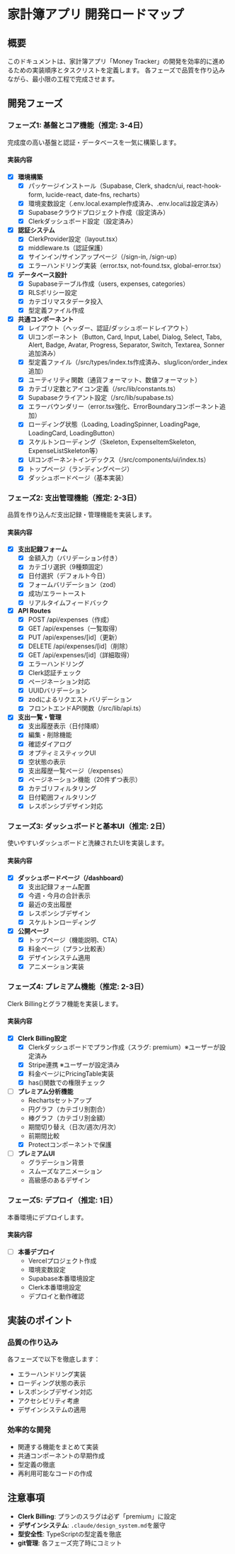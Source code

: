 # 家計簿アプリ 開発ロードマップ
 
## 概要
 
このドキュメントは、家計簿アプリ「Money Tracker」の開発を効率的に進めるための実装順序とタスクリストを定義します。
各フェーズで品質を作り込みながら、最小限の工程で完成させます。
 
## 開発フェーズ
 
### フェーズ1: 基盤とコア機能（推定: 3-4日）
 
完成度の高い基盤と認証・データベースを一気に構築します。
 
#### 実装内容
- [x] **環境構築**
  - [x] パッケージインストール（Supabase, Clerk, shadcn/ui, react-hook-form, lucide-react, date-fns, recharts）
  - [x] 環境変数設定（.env.local.example作成済み、.env.localは設定済み）
  - [x] Supabaseクラウドプロジェクト作成（設定済み）
  - [x] Clerkダッシュボード設定（設定済み）
 
- [x] **認証システム**
  - [x] ClerkProvider設定（layout.tsx）
  - [x] middleware.ts（認証保護）
  - [x] サインイン/サインアップページ（/sign-in, /sign-up）
  - [x] エラーハンドリング実装（error.tsx, not-found.tsx, global-error.tsx）
 
- [x] **データベース設計**
  - [x] Supabaseテーブル作成（users, expenses, categories）
  - [x] RLSポリシー設定
  - [x] カテゴリマスタデータ投入
  - [x] 型定義ファイル作成
 
- [x] **共通コンポーネント**
  - [x] レイアウト（ヘッダー、認証/ダッシュボードレイアウト）
  - [x] UIコンポーネント（Button, Card, Input, Label, Dialog, Select, Tabs, Alert, Badge, Avatar, Progress, Separator, Switch, Textarea, Sonner追加済み）
  - [x] 型定義ファイル（/src/types/index.ts作成済み、slug/icon/order_index追加）
  - [x] ユーティリティ関数（通貨フォーマット、数値フォーマット）
  - [x] カテゴリ定数とアイコン定義（/src/lib/constants.ts）
  - [x] Supabaseクライアント設定（/src/lib/supabase.ts）
  - [x] エラーバウンダリー（error.tsx強化、ErrorBoundaryコンポーネント追加）
  - [x] ローディング状態（Loading, LoadingSpinner, LoadingPage, LoadingCard, LoadingButton）
  - [x] スケルトンローディング（Skeleton, ExpenseItemSkeleton, ExpenseListSkeleton等）
  - [x] UIコンポーネントインデックス（/src/components/ui/index.ts）
  - [x] トップページ（ランディングページ）
  - [x] ダッシュボードページ（基本実装）
 
### フェーズ2: 支出管理機能（推定: 2-3日）
 
品質を作り込んだ支出記録・管理機能を実装します。
 
#### 実装内容
- [x] **支出記録フォーム**
  - [x] 金額入力（バリデーション付き）
  - [x] カテゴリ選択（9種類固定）
  - [x] 日付選択（デフォルト今日）
  - [x] フォームバリデーション（zod）
  - [x] 成功/エラートースト
  - [x] リアルタイムフィードバック
 
- [x] **API Routes**
  - [x] POST /api/expenses（作成）
  - [x] GET /api/expenses（一覧取得）
  - [x] PUT /api/expenses/[id]（更新）
  - [x] DELETE /api/expenses/[id]（削除）
  - [x] GET /api/expenses/[id]（詳細取得）
  - [x] エラーハンドリング
  - [x] Clerk認証チェック
  - [x] ページネーション対応
  - [x] UUIDバリデーション
  - [x] zodによるリクエストバリデーション
  - [x] フロントエンドAPI関数（/src/lib/api.ts）
 
- [x] **支出一覧・管理**
  - [x] 支出履歴表示（日付降順）
  - [x] 編集・削除機能
  - [x] 確認ダイアログ
  - [x] オプティミスティックUI
  - [x] 空状態の表示
  - [x] 支出履歴一覧ページ（/expenses）
  - [x] ページネーション機能（20件ずつ表示）
  - [x] カテゴリフィルタリング
  - [x] 日付範囲フィルタリング
  - [x] レスポンシブデザイン対応
 
### フェーズ3: ダッシュボードと基本UI（推定: 2日）
 
使いやすいダッシュボードと洗練されたUIを実装します。
 
#### 実装内容
- [x] **ダッシュボードページ（/dashboard）**
  - [x] 支出記録フォーム配置
  - [x] 今週・今月の合計表示
  - [x] 最近の支出履歴
  - [x] レスポンシブデザイン
  - [x] スケルトンローディング
 
- [x] **公開ページ**
  - [x] トップページ（機能説明、CTA）
  - [x] 料金ページ（プラン比較表）
  - [x] デザインシステム適用
  - [x] アニメーション実装
 
### フェーズ4: プレミアム機能（推定: 2-3日）
 
Clerk Billingとグラフ機能を実装します。
 
#### 実装内容
- [x] **Clerk Billing設定**
  - [x] Clerkダッシュボードでプラン作成（スラグ: premium）※ユーザーが設定済み
  - [x] Stripe連携 ※ユーザーが設定済み
  - [x] 料金ページにPricingTable実装
  - [x] has()関数での権限チェック
 
- [ ] **プレミアム分析機能**
  - Rechartsセットアップ
  - 円グラフ（カテゴリ別割合）
  - 棒グラフ（カテゴリ別金額）
  - 期間切り替え（日次/週次/月次）
  - 前期間比較
  - [x] Protectコンポーネントで保護
 
- [ ] **プレミアムUI**
  - グラデーション背景
  - スムーズなアニメーション
  - 高級感のあるデザイン
 
### フェーズ5: デプロイ（推定: 1日）
 
本番環境にデプロイします。
 
#### 実装内容
- [ ] **本番デプロイ**
  - Vercelプロジェクト作成
  - 環境変数設定
  - Supabase本番環境設定
  - Clerk本番環境設定
  - デプロイと動作確認
 
## 実装のポイント
 
### 品質の作り込み
各フェーズで以下を徹底します：
- エラーハンドリング実装
- ローディング状態の表示
- レスポンシブデザイン対応
- アクセシビリティ考慮
- デザインシステムの適用
 
### 効率的な開発
- 関連する機能をまとめて実装
- 共通コンポーネントの早期作成
- 型定義の徹底
- 再利用可能なコードの作成
 
## 注意事項
 
- **Clerk Billing**: プランのスラグは必ず「premium」に設定
- **デザインシステム**: `.claude/design_system.md`を厳守
- **型安全性**: TypeScriptの型定義を徹底
- **git管理**: 各フェーズ完了時にコミット